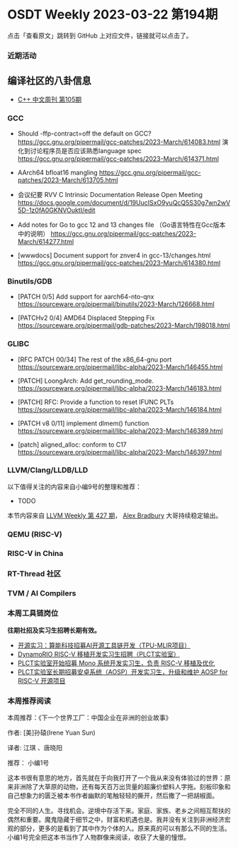 # OSDT Weekly 2023-03-22 第194期

点击「查看原文」跳转到 GitHub 上对应文件，链接就可以点击了。

### 近期活动

## 编译社区的八卦信息

- [C++ 中文周刊 第105期](https://mp.weixin.qq.com/s/7Oeihc0DPXaCijUGdswjAQ)

### GCC

- Should -ffp-contract=off the default on GCC?
  https://gcc.gnu.org/pipermail/gcc-patches/2023-March/614083.html
  演化到讨论程序员是否应该熟悉language spec
  https://gcc.gnu.org/pipermail/gcc-patches/2023-March/614371.html

- AArch64 bfloat16 mangling
  https://gcc.gnu.org/pipermail/gcc-patches/2023-March/613705.html

- 会议纪要 RVV C Intrinsic Documentation Release Open Meeting
  https://docs.google.com/document/d/19UucISxO9yuQcQ5S30g7wn2wV5D-1z0fA0GKNVOuktI/edit

- Add notes for Go to gcc 12 and 13 changes file （Go语言特性在Gcc版本中的说明）
  https://gcc.gnu.org/pipermail/gcc-patches/2023-March/614277.html

- [wwwdocs] Document support for znver4 in gcc-13/changes.html
  https://gcc.gnu.org/pipermail/gcc-patches/2023-March/614380.html


### Binutils/GDB

- [PATCH 0/5] Add support for aarch64-nto-qnx
  https://sourceware.org/pipermail/binutils/2023-March/126668.html

- [PATCHv2 0/4] AMD64 Displaced Stepping Fix
  https://sourceware.org/pipermail/gdb-patches/2023-March/198018.html

### GLIBC

- [RFC PATCH 00/34] The rest of the x86_64-gnu port
  https://sourceware.org/pipermail/libc-alpha/2023-March/146455.html

- [PATCH] LoongArch: Add get_rounding_mode.
  https://sourceware.org/pipermail/libc-alpha/2023-March/146183.html

- [PATCH] RFC: Provide a function to reset IFUNC PLTs
  https://sourceware.org/pipermail/libc-alpha/2023-March/146184.html

- [PATCH v8 0/11] implement dlmem() function
  https://sourceware.org/pipermail/libc-alpha/2023-March/146389.html

- [patch] aligned_alloc: conform to C17
  https://sourceware.org/pipermail/libc-alpha/2023-March/146397.html

### LLVM/Clang/LLDB/LLD


以下值得关注的内容来自小编9号的整理和推荐：

- TODO

本节内容来自 [LLVM Weekly 第 427 期](http://llvmweekly.org/issue/427)，
[Alex Bradbury](https://www.linkedin.com/in/alex-bradbury/) 大哥持续稳定输出。

### QEMU (RISC-V)

### RISC-V in China

### RT-Thread 社区

### TVM / AI Compilers

### 本周工具链岗位

**往期社招及实习生招聘长期有效。**

- [开源实习：算能科技招募AI开源工具链开发（TPU-MLIR项目）](https://mp.weixin.qq.com/s/IBJh0ip4k11PzIMZecsWSw)
- [DynamoRIO RISC-V 移植开发实习生招聘（PLCT实验室）](https://mp.weixin.qq.com/s/J_5TjT6DOqeOXJXQI5VQxw)
- [PLCT实验室开始招募 Mono 系统开发实习生，负责 RISC-V 移植及优化](https://mp.weixin.qq.com/s/whEW7Hay1jIP1tBzIPay1A)
- [PLCT实验室长期招募安卓系统（AOSP）开发实习生，升级和维护 AOSP for RISC-V 开源项目](https://mp.weixin.qq.com/s/dJP2cEB1nex2inR5c-cJog)


### 本周推荐阅读

本周推荐：《下一个世界工厂：中国企业在非洲的创业故事》

作者: [美]孙辕(Irene Yuan Sun)

译者: 江琪 、唐晓阳

推荐： 小编1号

这本书很有意思的地方，首先就在于向我打开了一个我从来没有体验过的世界：原来非洲除了大草原的动物，还有每天百万出货量的超廉价塑料人字拖。刻板印象和自己想象力的匮乏被本书作者幽默的笔触轻轻的撕开，然后撒了一把胡椒面。

完全不同的人生。寻找机会。逆境中存活下来。家庭、家族、老乡之间相互帮扶的偶然和重要。魔鬼隐藏于细节之中，财富和机遇也是。我并没有关注到非洲经济宏观的部分，更多的是看到了其中作为个体的人。原来真的可以有那么不同的生活。小编1号完全把这本书当作了人物群像来阅读，收获了大量的憧憬。
